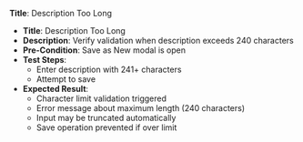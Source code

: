 **Title**: Description Too Long

* **Title**: Description Too Long
* **Description**: Verify validation when description exceeds 240 characters
* **Pre-Condition**: Save as New modal is open
* **Test Steps**:
  * Enter description with 241+ characters
  * Attempt to save
* **Expected Result**:
  * Character limit validation triggered
  * Error message about maximum length (240 characters)
  * Input may be truncated automatically
  * Save operation prevented if over limit